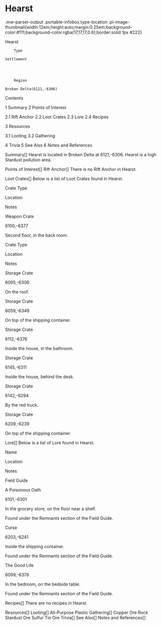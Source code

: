 # Hearst

.mw-parser-output .portable-infobox.type-location .pi-image-thumbnail{width:12em;height:auto;margin:0.25em;background-color:#111;background-color:rgba(17,17,17,0.6);border:solid 1px #222}

Hearst

	

	
		Type
	
	Settlement



	
		Region
	
	Broken Delta(6121,-6306)




Contents

1 Summary
2 Points of Interest

2.1 Rift Anchor
2.2 Loot Crates
2.3 Lore
2.4 Recipes


3 Resources

3.1 Looting
3.2 Gathering


4 Trivia
5 See Also
6 Notes and References



Summary[]
Hearst is located in Broken Delta at 6121,-6306.
Hearst is a high Stardust pollution area.

Points of Interest[]
Rift Anchor[]
There is no Rift Anchor in Hearst.

Loot Crates[]
Below is a list of Loot Crates found in Hearst.



Crate Type

Location

Notes


Weapon Crate

6100,-6377

Second floor, in the back room.






Crate Type

Location

Notes


Storage Crate

6095,-6306

On the roof.


Storage Crate

6059,-6349

On top of the shipping container.


Storage Crate

6112,-6376

Inside the house, in the bathroom.


Storage Crate

6145,-6311

Inside the house, behind the desk.


Storage Crate

6142,-6294

By the red truck.


Storage Crate

6209,-6239

On top of the shipping container.


Lore[]
Below is a list of Lore found in Hearst.



Name

Location

Notes

Field Guide


A Poisonous Oath

6101,-6301

In the grocery store, on the floor near a shelf.

Found under the Remnants section of the Field Guide.


Curse

6203,-6241

Inside the shipping container.

Found under the Remnants section of the Field Guide.


The Good Life

6099,-6378

In the bedroom, on the bedside table.

Found under the Remnants section of the Field Guide.


Recipes[]
There are no recipes in Hearst.

Resources[]
Looting[]
All-Purpose Plastic
Gathering[]
Copper Ore
Rock
Stardust Ore
Sulfur
Tin Ore
Trivia[]
See Also[]
Notes and References[]
